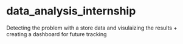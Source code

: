 # data_analysis_internship
Detecting the problem with a store data and visulaizing the results + creating a dashboard for future tracking 

